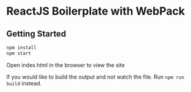 # ReactJS Boilerplate with WebPack

## Getting Started

```bash
npm install
npm start
```

Open index.html in the browser to view the site

If you would like to build the output and not watch the file. Run `npm run build` instead.
